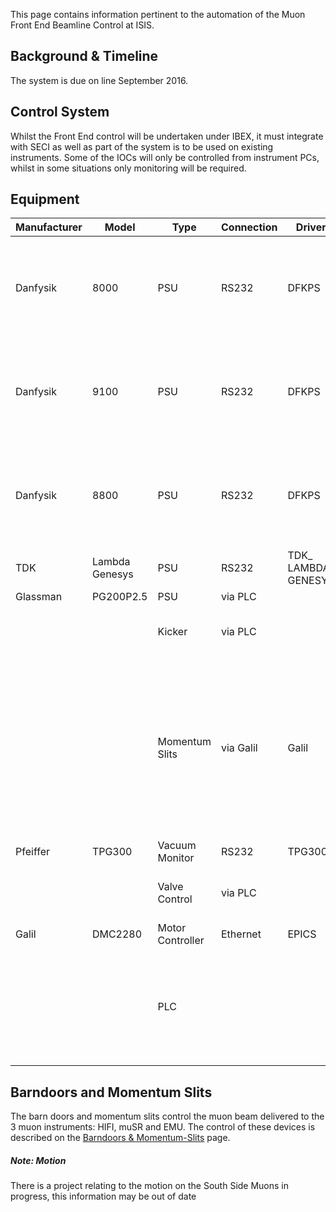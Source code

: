 This page contains information pertinent to the automation of the Muon Front End Beamline Control at ISIS.

## Background & Timeline ##
The system is due on line September 2016.

## Control System ##
Whilst the Front End control will be undertaken under IBEX, it must integrate with SECI as well as part of the system is to be used on existing instruments. Some of the IOCs will only be controlled from instrument PCs, whilst in some situations only monitoring will be required.

## Equipment ##
| Manufacturer | Model | Type | Connection | Driver | Notes |
| --- | --- | --- | --- | --- | --- |
| Danfysik | 8000 | PSU | RS232 | DFKPS | Created, some outstanding changes needed.  See #1208 for comms settings. |
| Danfysik | 9100 | PSU | RS232 | DFKPS | Created, some outstanding changes needed.  See #1208 for comms settings. |
| Danfysik | 8800 | PSU | RS232 | DFKPS | Created, some outstanding changes needed.  See #1208 for comms settings. |
| TDK | Lambda Genesys | PSU | RS232 | TDK_ LAMBDA_ GENESYS | Created, setup required |
| Glassman | PG200P2.5 | PSU | via PLC | | |
| | | Kicker | via PLC | | This is monitoring of a relay state |
| | | Momentum Slits | via Galil | Galil | This is a separate project, and the same Galil controls the individual beamline jaws. See [see Barndoors and Momentum Slits note](#noteMomentumSlits) |
| Pfeiffer | TPG300 | Vacuum Monitor | RS232 | TPG300 | |
| | | Valve Control | via PLC | | This is the monitoring of various valves |
| Galil | DMC2280 | Motor Controller | Ethernet | EPICS | |
| | | PLC | | | This will be a modbus connection, as it is an existing PLC. The details are still unconfirmed |

<a name="noteMomentumSlits"></a>
## Barndoors and Momentum Slits ##
The barn doors and momentum slits control the muon beam delivered to the 3 muon instruments: HIFI, muSR and EMU.  The control of these devices is described on the [Barndoors & Momentum-Slits](https://github.com/ISISComputingGroup/ibex_developers_manual/wiki/Barndoors-and-Momentum-Slits-on-MUON-Front-End) page.

<a name="noteMotion"></a>
##### Note: Motion #####
There is a project relating to the motion on the South Side Muons in progress, this information may be out of date
